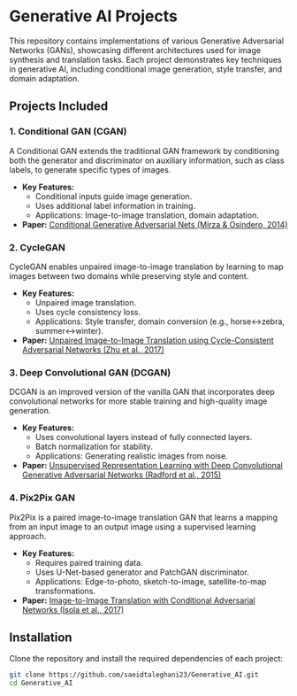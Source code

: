 # Generative AI Projects

This repository contains implementations of various Generative Adversarial Networks (GANs), showcasing different architectures used for image synthesis and translation tasks. Each project demonstrates key techniques in generative AI, including conditional image generation, style transfer, and domain adaptation.

## Projects Included

### 1. Conditional GAN (CGAN)  
A Conditional GAN extends the traditional GAN framework by conditioning both the generator and discriminator on auxiliary information, such as class labels, to generate specific types of images.  

- **Key Features:**
  - Conditional inputs guide image generation.
  - Uses additional label information in training.
  - Applications: Image-to-image translation, domain adaptation.  
- **Paper:** [Conditional Generative Adversarial Nets (Mirza & Osindero, 2014)](https://arxiv.org/abs/1411.1784)

### 2. CycleGAN  
CycleGAN enables unpaired image-to-image translation by learning to map images between two domains while preserving style and content.  

- **Key Features:**
  - Unpaired image translation.
  - Uses cycle consistency loss.
  - Applications: Style transfer, domain conversion (e.g., horse↔zebra, summer↔winter).  
- **Paper:** [Unpaired Image-to-Image Translation using Cycle-Consistent Adversarial Networks (Zhu et al., 2017)](https://arxiv.org/abs/1703.10593)

### 3. Deep Convolutional GAN (DCGAN)  
DCGAN is an improved version of the vanilla GAN that incorporates deep convolutional networks for more stable training and high-quality image generation.  

- **Key Features:**
  - Uses convolutional layers instead of fully connected layers.
  - Batch normalization for stability.
  - Applications: Generating realistic images from noise.  
- **Paper:** [Unsupervised Representation Learning with Deep Convolutional Generative Adversarial Networks (Radford et al., 2015)](https://arxiv.org/abs/1511.06434)

### 4. Pix2Pix GAN  
Pix2Pix is a paired image-to-image translation GAN that learns a mapping from an input image to an output image using a supervised learning approach.  

- **Key Features:**
  - Requires paired training data.
  - Uses U-Net-based generator and PatchGAN discriminator.
  - Applications: Edge-to-photo, sketch-to-image, satellite-to-map transformations.  
- **Paper:** [Image-to-Image Translation with Conditional Adversarial Networks (Isola et al., 2017)](https://arxiv.org/abs/1611.07004)

## Installation

Clone the repository and install the required dependencies of each project:

```bash
git clone https://github.com/saeidtaleghani23/Generative_AI.git
cd Generative_AI
```